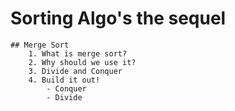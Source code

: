 # Sorting Algo's the sequel
	## Merge Sort
		1. What is merge sort?
	    2. Why should we use it?
		3. Divide and Conquer 
		4. Build it out!
			- Conquer
			- Divide 


 

